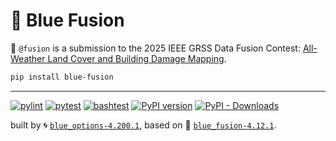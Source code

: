 # 🔮 Blue Fusion

🔮 `@fusion` is a submission to the 2025 IEEE GRSS Data Fusion Contest: [All-Weather Land Cover and Building Damage Mapping](https://www.grss-ieee.org/technical-committees/image-analysis-and-data-fusion/?tab=data-fusion-contest). 

```bash
pip install blue-fusion
```


---


[![pylint](https://github.com/kamangir/blue-fusion/actions/workflows/pylint.yml/badge.svg)](https://github.com/kamangir/blue-fusion/actions/workflows/pylint.yml) [![pytest](https://github.com/kamangir/blue-fusion/actions/workflows/pytest.yml/badge.svg)](https://github.com/kamangir/blue-fusion/actions/workflows/pytest.yml) [![bashtest](https://github.com/kamangir/blue-fusion/actions/workflows/bashtest.yml/badge.svg)](https://github.com/kamangir/blue-fusion/actions/workflows/bashtest.yml) [![PyPI version](https://img.shields.io/pypi/v/blue-fusion.svg)](https://pypi.org/project/blue-fusion/) [![PyPI - Downloads](https://img.shields.io/pypi/dd/blue-fusion)](https://pypistats.org/packages/blue-fusion)

built by 🌀 [`blue_options-4.200.1`](https://github.com/kamangir/awesome-bash-cli), based on 🔮 [`blue_fusion-4.12.1`](https://github.com/kamangir/blue-fusion).
